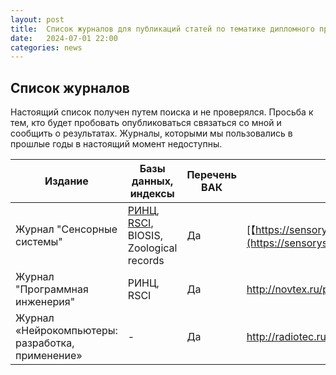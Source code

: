 ```yaml
---
layout: post
title:  Список журналов для публикаций статей по тематике дипломного проектирования.
date:   2024-07-01 22:00
categories: news
---
```


## Список журналов

Настоящий список получен путем поиска и не проверялся. 
Просьба к тем, кто будет пробовать опубликоваться связаться со мной и сообщить о результатах. Журналы, которыми мы пользовались в прошлые годы в настоящий момент недоступны.

|Издание                          |Базы данных, индексы                              |Перечень ВАК| Ссылка|
|---------------------------------|--------------------------------------------------|-|--------------------------------------------------------------------------|
|Журнал "Сенсорные системы"       | [РИНЦ](https://elibrary.ru/title_about.asp?id=8212), [RSCI](https://elibrary.ru/projects/rsci/rsci.pdf), BIOSIS, Zoological records |Да|[【https://sensorysystems.ru】](https://sensorysystems.ru/ru.html)     | 
|Журнал "Программная инженерия"|РИНЦ, RSCI|Да|http://novtex.ru/prin/rus/index.html|
|Журнал «Нейрокомпьютеры: разработка, применение»|-|Да|http://radiotec.ru/ru/journal/Neurocomputers|



